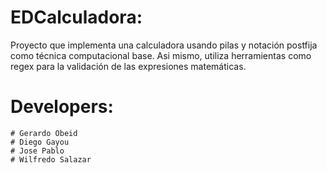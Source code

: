 # EDCalculadora:
Proyecto que implementa una calculadora usando pilas y notación postfija como técnica computacional base.
Asi mismo, utiliza herramientas como regex para la validación de las expresiones matemáticas.
# Developers:
    # Gerardo Obeid
    # Diego Gayou
    # Jose Pablo
    # Wilfredo Salazar
